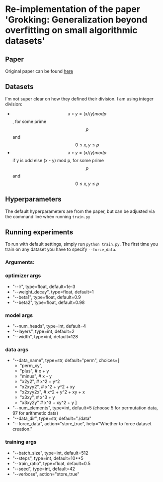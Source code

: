 # Re-implementation of the paper 'Grokking: Generalization beyond overfitting on small algorithmic datasets'

## Paper
Original paper can be found [here](https://mathai-iclr.github.io/papers/papers/MATHAI_29_paper.pdf)

## Datasets
I'm not super clear on how they defined their division. I am using integer division:
- $$x\circ y = (x // y) mod p$$, for some prime $$p$$ and $$0\leq x,y \leq p$$
- $$x\circ y = (x // y) mod p$$ if y is odd else (x - y) mod p, for some prime $$p$$ and $$0\leq x,y \leq p$$

## Hyperparameters
The default hyperparameters are from the paper, but can be adjusted via the command line when running `train.py`

## Running experiments
To run with default settings, simply run `python train.py`.
The first time you train on any dataset you have to specify `--force_data`.

### Arguments:
### optimizer args
- "--lr", type=float, default=1e-3
- "--weight_decay", type=float, default=1
- "--beta1", type=float, default=0.9
- "--beta2", type=float, default=0.98

### model args
- "--num_heads", type=int, default=4
- "--layers", type=int, default=2
- "--width", type=int, default=128

### data args
- "--data_name", type=str, default="perm", choices=[
  - "perm_xy", 
  - "plus", # x + y
  - "minus", # x - y
  - "x2y2", # x^2 + y^2
  - "x2xyy2", # x^2 + y^2 + xy
  - "x2xyy2x", # x^2 + y^2 + xy + x
  - "x3xy", # x^3 + y
  - "x3xy2y" # x^3 + xy^2 + y
]
- "--num_elements", type=int, default=5  (choose 5 for permutation data, 97 for arithmetic data)
- "--data_dir", type=str, default="./data"
- "--force_data", action="store_true", help="Whether to force dataset creation."

### training args
- "--batch_size", type=int, default=512
- "--steps", type=int, default=10**5
- "--train_ratio", type=float, default=0.5
- "--seed", type=int, default=42
- "--verbose", action="store_true"
